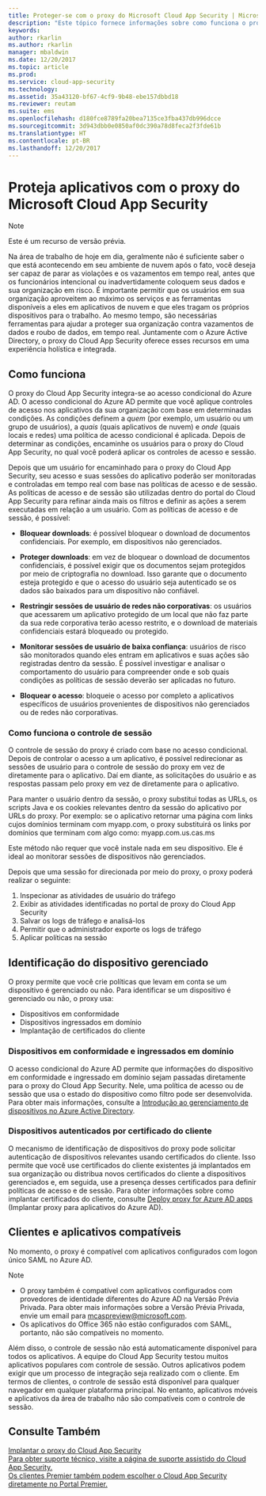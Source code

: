 ```yaml
---
title: Proteger-se com o proxy do Microsoft Cloud App Security | Microsoft Docs
description: "Este tópico fornece informações sobre como funciona o proxy do Cloud App Security."
keywords: 
author: rkarlin
ms.author: rkarlin
manager: mbaldwin
ms.date: 12/20/2017
ms.topic: article
ms.prod: 
ms.service: cloud-app-security
ms.technology: 
ms.assetid: 35a43120-bf67-4cf9-9b48-ebe157dbbd18
ms.reviewer: reutam
ms.suite: ems
ms.openlocfilehash: d180fce8789fa20bea7135ce3fba437db996dcce
ms.sourcegitcommit: 3d943dbb0e0850af0dc390a78d8feca2f3fde61b
ms.translationtype: HT
ms.contentlocale: pt-BR
ms.lasthandoff: 12/20/2017
---
```

# <a name="protect-apps-with-microsoft-cloud-app-security-proxy"></a>Proteja aplicativos com o proxy do Microsoft Cloud App Security

> [!NOTE]
> Este é um recurso de versão prévia.


Na área de trabalho de hoje em dia, geralmente não é suficiente saber o que está acontecendo em seu ambiente de nuvem após o fato, você deseja ser capaz de parar as violações e os vazamentos em tempo real, antes que os funcionários intencional ou inadvertidamente coloquem seus dados e sua organização em risco. É importante permitir que os usuários em sua organização aproveitem ao máximo os serviços e as ferramentas disponíveis a eles em aplicativos de nuvem e que eles tragam os próprios dispositivos para o trabalho. Ao mesmo tempo, são necessárias ferramentas para ajudar a proteger sua organização contra vazamentos de dados e roubo de dados, em tempo real. Juntamente com o Azure Active Directory, o proxy do Cloud App Security oferece esses recursos em uma experiência holística e integrada.

## <a name="how-it-works"></a>Como funciona

O proxy do Cloud App Security integra-se ao acesso condicional do Azure AD. O acesso condicional do Azure AD permite que você aplique controles de acesso nos aplicativos da sua organização com base em determinadas condições. As condições definem a *quem* (por exemplo, um usuário ou um grupo de usuários), a *quais* (quais aplicativos de nuvem) e *onde* (quais locais e redes) uma política de acesso condicional é aplicada. Depois de determinar as condições, encaminhe os usuários para o proxy do Cloud App Security, no qual você poderá aplicar os controles de acesso e sessão.

Depois que um usuário for encaminhado para o proxy do Cloud App Security, seu acesso e suas sessões do aplicativo poderão ser monitoradas e controladas em tempo real com base nas políticas de acesso e de sessão. As políticas de acesso e de sessão são utilizadas dentro do portal do Cloud App Security para refinar ainda mais os filtros e definir as ações a serem executadas em relação a um usuário. Com as políticas de acesso e de sessão, é possível:

-   **Bloquear downloads**: é possível bloquear o download de documentos confidenciais. Por exemplo, em dispositivos não gerenciados.

-   **Proteger downloads**: em vez de bloquear o download de documentos confidenciais, é possível exigir que os documentos sejam protegidos por meio de criptografia no download. Isso garante que o documento esteja protegido e que o acesso do usuário seja autenticado se os dados são baixados para um dispositivo não confiável. 

-   **Restringir sessões de usuário de redes não corporativas**: os usuários que acessarem um aplicativo protegido de um local que não faz parte da sua rede corporativa terão acesso restrito, e o download de materiais confidenciais estará bloqueado ou protegido.

-   **Monitorar sessões de usuário de baixa confiança**: usuários de risco são monitorados quando eles entram em aplicativos e suas ações são registradas dentro da sessão. É possível investigar e analisar o comportamento do usuário para compreender onde e sob quais condições as políticas de sessão deverão ser aplicadas no futuro. 

- **Bloquear o acesso**: bloqueie o acesso por completo a aplicativos específicos de usuários provenientes de dispositivos não gerenciados ou de redes não corporativas.


### <a name="how-session-control-works"></a>Como funciona o controle de sessão

O controle de sessão do proxy é criado com base no acesso condicional. Depois de controlar o acesso a um aplicativo, é possível redirecionar as sessões de usuário para o controle de sessão do proxy em vez de diretamente para o aplicativo. Daí em diante, as solicitações do usuário e as respostas passam pelo proxy em vez de diretamente para o aplicativo.

Para manter o usuário dentro da sessão, o proxy substitui todas as URLs, os scripts Java e os cookies relevantes dentro da sessão do aplicativo por URLs do proxy. Por exemplo: se o aplicativo retornar uma página com links cujos domínios terminam com myapp.com, o proxy substituirá os links por domínios que terminam com algo como: myapp.com.us.cas.ms 

Este método não requer que você instale nada em seu dispositivo. Ele é ideal ao monitorar sessões de dispositivos não gerenciados. 

Depois que uma sessão for direcionada por meio do proxy, o proxy poderá realizar o seguinte:
1. Inspecionar as atividades de usuário do tráfego
3. Exibir as atividades identificadas no portal de proxy do Cloud App Security
2. Salvar os logs de tráfego e analisá-los
3. Permitir que o administrador exporte os logs de tráfego
4. Aplicar políticas na sessão

## <a name="managed-device-identification"></a>Identificação do dispositivo gerenciado

O proxy permite que você crie políticas que levam em conta se um dispositivo é gerenciado ou não. Para identificar se um dispositivo é gerenciado ou não, o proxy usa:

-   Dispositivos em conformidade 
-   Dispositivos ingressados em domínio 
-   Implantação de certificados do cliente
 
 
### <a name="compliant-and-domain-joined-devices"></a>Dispositivos em conformidade e ingressados em domínio
O acesso condicional do Azure AD permite que informações do dispositivo em conformidade e ingressado em domínio sejam passadas diretamente para o proxy do Cloud App Security. Nele, uma política de acesso ou de sessão que usa o estado do dispositivo como filtro pode ser desenvolvida.
Para obter mais informações, consulte a [Introdução ao gerenciamento de dispositivos no Azure Active Directory](https://docs.microsoft.com/azure/active-directory/device-management-introduction). 

### <a name="client-certificate-authenticated-devices"></a>Dispositivos autenticados por certificado do cliente

O mecanismo de identificação de dispositivos do proxy pode solicitar autenticação de dispositivos relevantes usando certificados do cliente. Isso permite que você use certificados do cliente existentes já implantados em sua organização ou distribua novos certificados do cliente a dispositivos gerenciados e, em seguida, use a presença desses certificados para definir políticas de acesso e de sessão. Para obter informações sobre como implantar certificados do cliente, consulte [Deploy proxy for Azure AD apps](proxy-deployment-aad.md) (Implantar proxy para aplicativos do Azure AD).
 
## <a name="supported-apps-and-clients"></a>Clientes e aplicativos compatíveis

No momento, o proxy é compatível com aplicativos configurados com logon único SAML no Azure AD. 

> [!NOTE]
> - O proxy também é compatível com aplicativos configurados com provedores de identidade diferentes do Azure AD na Versão Prévia Privada. Para obter mais informações sobre a Versão Prévia Privada, envie um email para mcaspreview@microsoft.com.
> - Os aplicativos do Office 365 não estão configurados com SAML, portanto, não são compatíveis no momento.

Além disso, o controle de sessão não está automaticamente disponível para todos os aplicativos. A equipe do Cloud App Security testou muitos aplicativos populares com controle de sessão. Outros aplicativos podem exigir que um processo de integração seja realizado com o cliente.
Em termos de clientes, o controle de sessão está disponível para qualquer navegador em qualquer plataforma principal. No entanto, aplicativos móveis e aplicativos da área de trabalho não são compatíveis com o controle de sessão. 



## <a name="see-also"></a>Consulte Também  
[Implantar o proxy do Cloud App Security](proxy-deployment-aad.md)   
[Para obter suporte técnico, visite a página de suporte assistido do Cloud App Security.](http://support.microsoft.com/oas/default.aspx?prid=16031)   
[Os clientes Premier também podem escolher o Cloud App Security diretamente no Portal Premier.](https://premier.microsoft.com/)  
  


